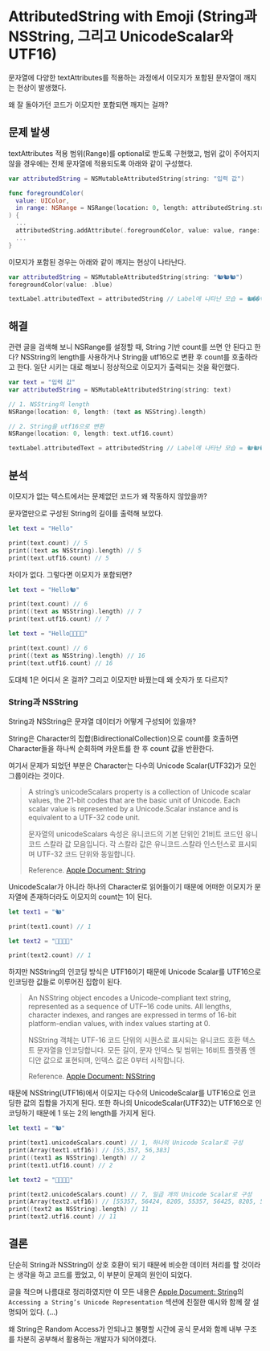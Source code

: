 # AttributedString with Emoji (String과 NSString, 그리고 UnicodeScalar와 UTF16)

문자열에 다양한 textAttributes를 적용하는 과정에서 이모지가 포함된 문자열이 깨지는 현상이 발생했다.

왜 잘 돌아가던 코드가 이모지만 포함되면 깨지는 걸까?

## 문제 발생

textAttributes 적용 범위(Range)를 optional로 받도록 구현했고, 범위 값이 주어지지 않을 경우에는 전체 문자열에 적용되도록 아래와 같이 구성했다.


```swift
var attributedString = NSMutableAttributedString(string: "입력 값")

func foregroundColor(
  value: UIColor, 
  in range: NSRange = NSRange(location: 0, length: attributedString.string.count)
) {
  ...
  attributedString.addAttribute(.foregroundColor, value: value, range: range)
  ...
}
```
이모지가 포함된 경우는 아래와 같이 깨지는 현상이 나타난다.
```swift
var attributedString = NSMutableAttributedString(string: "🐿🐿🐿")
foregroundColor(value: .blue)

textLabel.attributedText = attributedString // Label에 나타난 모습 = 🐿��🐿
```
## 해결

관련 글을 검색해 보니 NSRange를 설정할 때, String 기반 count를 쓰면 안 된다고 한다?
NSString의 length를 사용하거나 String을 utf16으로 변환 후 count를 호출하라고 한다.
일단 시키는 대로 해보니 정상적으로 이모지가 출력되는 것을 확인했다.
```swift
var text = "입력 값"
var attributedString = NSMutableAttributedString(string: text)

// 1. NSString의 length
NSRange(location: 0, length: (text as NSString).length)

// 2. String을 utf16으로 변환
NSRange(location: 0, length: text.utf16.count)

textLabel.attributedText = attributedString // Label에 나타난 모습 = 🐿🐿🐿
```

## 분석

이모지가 없는 텍스트에서는 문제없던 코드가 왜 작동하지 않았을까?

문자열만으로 구성된 String의 길이를 출력해 보았다.
```swift
let text = "Hello"

print(text.count) // 5
print((text as NSString).length) // 5
print(text.utf16.count) // 5
```
차이가 없다.
그렇다면 이모지가 포함되면?
```swift
let text = "Hello🐿"

print(text.count) // 6
print((text as NSString).length) // 7
print(text.utf16.count) // 7

let text = "Hello👨‍👩‍👧‍👧"

print(text.count) // 6
print((text as NSString).length) // 16
print(text.utf16.count) // 16
```
도대체 1은 어디서 온 걸까? 그리고 이모지만 바꿨는데 왜 숫자가 또 다르지?

### String과 NSString

String과 NSString은 문자열 데이터가 어떻게 구성되어 있을까?

String은 Character의 집합(BidirectionalCollection)으로 count를 호출하면 Character들을 하나씩 순회하며 카운트를 한 후 count 값을 반환한다.

여기서 문제가 되었던 부분은 Character는 다수의 Unicode Scalar(UTF32)가 모인 그룹이라는 것이다.

> A string’s unicodeScalars property is a collection of Unicode scalar values, the 21-bit codes that are the basic unit of Unicode. Each scalar value is represented by a Unicode.Scalar instance and is equivalent to a UTF-32 code unit.
>
> 문자열의 unicodeScalars 속성은 유니코드의 기본 단위인 21비트 코드인 유니코드 스칼라 값 모음입니다. 각 스칼라 값은 유니코드.스칼라 인스턴스로 표시되며 UTF-32 코드 단위와 동일합니다.
>
> Reference. [Apple Document: String](https://developer.apple.com/documentation/swift/string/#Accessing-a-Strings-Unicode-Representation)

UnicodeScalar가 아니라 하나의 Character로 읽어들이기 때문에 어떠한 이모지가 문자열에 존재하더라도 이모지의 count는 1이 된다.

```swift
let text1 = "🐿"

print(text1.count) // 1

let text2 = "👨‍👩‍👧‍👧"

print(text2.count) // 1
```

하지만 NSString의 인코딩 방식은 UTF16이기 때문에 Unicode Scalar를 UTF16으로 인코딩한 값들로 이루어진 집합이 된다.

> An NSString object encodes a Unicode-compliant text string, represented as a sequence of UTF–16 code units. All lengths, character indexes, and ranges are expressed in terms of 16-bit platform-endian values, with index values starting at 0.
>
> NSString 객체는 UTF-16 코드 단위의 시퀀스로 표시되는 유니코드 호환 텍스트 문자열을 인코딩합니다. 모든 길이, 문자 인덱스 및 범위는 16비트 플랫폼 엔디안 값으로 표현되며, 인덱스 값은 0부터 시작합니다.
>
> Reference. [Apple Document: NSString](https://developer.apple.com/documentation/foundation/nsstring#1666323)

때문에 NSString(UTF16)에서 이모지는 다수의 UnicodeScalar를 UTF16으로 인코딩한 값의 집합을 가지게 된다.
또한 하나의 UnicodeScalar(UTF32)는 UTF16으로 인코딩하기 때문에 1 또는 2의 length를 가지게 된다.

```swift
let text1 = "🐿"

print(text1.unicodeScalars.count) // 1, 하나의 Unicode Scalar로 구성
print(Array(text1.utf16)) // [55,357, 56,383]
print((text1 as NSString).length) // 2
print(text1.utf16.count) // 2

let text2 = "👨‍👩‍👧‍👧"

print(text2.unicodeScalars.count) // 7, 일곱 개의 Unicode Scalar로 구성
print(Array(text2.utf16)) // [55357, 56424, 8205, 55357, 56425, 8205, 55357, 56423, 8205, 55357, 56423]
print((text2 as NSString).length) // 11
print(text2.utf16.count) // 11
```

## 결론

단순히 String과 NSString이 상호 호환이 되기 때문에 비슷한 데이터 처리를 할 것이라는 생각을 하고 코드를 짰었고, 이 부분이 문제의 원인이 되었다.

글을 적으며 나름대로 정리하였지만 이 모든 내용은 [Apple Document: String](https://developer.apple.com/documentation/swift/string/#Accessing-a-Strings-Unicode-Representation)의 `Accessing a String’s Unicode Representation` 섹션에 친절한 예시와 함께 잘 설명되어 있다. (...)

왜 String은 Random Access가 안되냐고 불평할 시간에 공식 문서와 함께 내부 구조를 차분히 공부해서 활용하는 개발자가 되어야겠다.